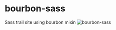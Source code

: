 # bourbon-sass
Sass trail site using bourbon mixin
![bourbon-sass](https://github.com/parvathyvd/emailad2/blob/master/bourbon-sass.png)
